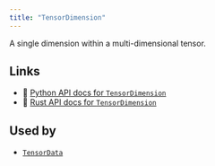 ```yaml
---
title: "TensorDimension"
---
```


A single dimension within a multi-dimensional tensor.


## Links
 * 🐍 [Python API docs for `TensorDimension`](https://ref.rerun.io/docs/python/stable/common/datatypes#rerun.datatypes.TensorDimension)
 * 🦀 [Rust API docs for `TensorDimension`](https://docs.rs/rerun/latest/rerun/datatypes/struct.TensorDimension.html)


## Used by

* [`TensorData`](../datatypes/tensor_data.md)
